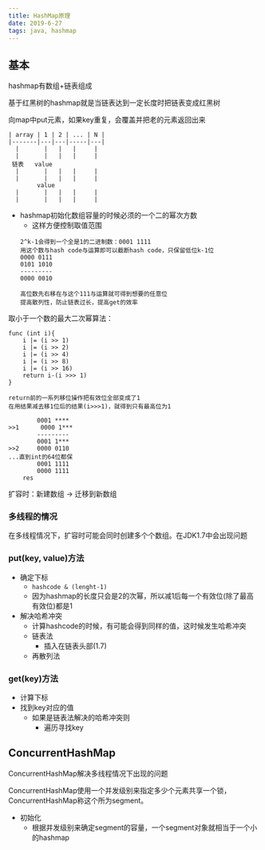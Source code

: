 ```yaml
---
title: HashMap原理
date: 2019-6-27
tags: java, hashmap
---
```


## 基本

hashmap有数组+链表组成

基于红黑树的hashmap就是当链表达到一定长度时把链表变成红黑树

向map中put元素，如果key重复，会覆盖并把老的元素返回出来

```
| array | 1 | 2 | ... | N |
|-------|---|---|-----|---|
  |       |   |   |     |   
  |       |   |   |     |   
 链表   value
  |       |   |   |     |   
  |       |   |   |     |   
        value
  |       |   |   |     |   
  |       |   |   |     |   
```

- hashmap初始化数组容量的时候必须的一个二的幂次方数
    * 这样方便控制取值范围
    ``` 
    2^k-1会得到一个全是1的二进制数：0001 1111
    用这个数与hash code与运算即可以截断hash code，只保留低位k-1位
    0000 0111
    0101 1010
    ---------
    0000 0010
    
    高位数先右移在与这个111与运算就可得到想要的任意位
    提高散列性，防止链表过长，提高get的效率
    ```

取小于一个数的最大二次幂算法：

```
func (int i){
    i |= (i >> 1)
    i |= (i >> 2)
    i |= (i >> 4)
    i |= (i >> 8)
    i |= (i >> 16)
    return i-(i >>> 1)
}

return前的一系列移位操作把有效位全部变成了1
在用结果减去移1位后的结果(i>>>1)，就得到只有最高位为1

        0001 ****
>>1      0000 1***
        ---------
        0001 1***
>>2     0000 0110
...直到int的64位都保
        0001 1111
        0000 1111
    res
```

扩容时：新建数组 -> 迁移到新数组


### 多线程的情况

在多线程情况下，扩容时可能会同时创建多个个数组。在JDK1.7中会出现问题


### put(key, value)方法

- 确定下标
    * `hashcode & (lenght-1)`
    * 因为hashmap的长度只会是2的次幂，所以减1后每一个有效位(除了最高有效位)都是1
- 解决哈希冲突
    * 计算hashcode的时候，有可能会得到同样的值，这时候发生哈希冲突
    * 链表法
        + 插入在链表头部(1.7)
    * 再散列法

### get(key)方法

- 计算下标
- 找到key对应的值
    * 如果是链表法解决的哈希冲突则
        + 遍历寻找key


## ConcurrentHashMap

ConcurrentHashMap解决多线程情况下出现的问题

ConcurrentHashMap使用一个并发级别来指定多少个元素共享一个锁，ConcurrentHashMap称这个所为segment。

- 初始化
    * 根据并发级别来确定segment的容量，一个segment对象就相当于一个小的hashmap


